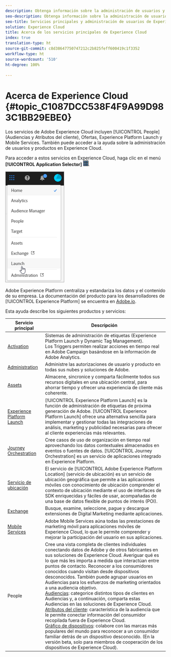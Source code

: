 ```yaml
---
description: Obtenga información sobre la administración de usuarios y productos de Adobe Experience Cloud, People (Audiencias y Atributos del cliente), Journey Orchestration, Ofertas, Places, Experience Platform Launch y Mobile Services.
seo-description: Obtenga información sobre la administración de usuarios y productos de Adobe Experience Cloud, People (Audiencias y Atributos del cliente), Ofertas, Experience Platform Launch y Mobile Services.
seo-title: Servicios principales y administración de usuarios de Experience Cloud
solution: Experience Cloud
title: Acerca de los servicios principales de Experience Cloud
index: true
translation-type: ht
source-git-commit: c8d38647750747212c2b825feff600419c1f3352
workflow-type: ht
source-wordcount: '510'
ht-degree: 100%

---
```



# Acerca de Experience Cloud {#topic_C1087DCC538F4F9A99D983C1BB29EBE0}

Los servicios de Adobe Experience Cloud incluyen [!UICONTROL People] (Audiencias y Atributos del cliente), Ofertas, Experience Platform Launch y Mobile Services. También puede acceder a la ayuda sobre la administración de usuarios y productos en Experience Cloud.

Para acceder a estos servicios en Experience Cloud, haga clic en el menú **[!UICONTROL Application Selector]** ![](assets/menu-icon.png).

![](assets/platform-core-services.png)

Adobe Experience Platform centraliza y estandariza los datos y el contenido de su empresa. La documentación del producto para los desarrolladores de [!UICONTROL Experience Platform] se encuentra en [Adobe.io](https://www.adobe.io/apis/experienceplatform/home/services.html).

Esta ayuda describe los siguientes productos y servicios:

| Servicio principal | Descripción |
|--- |--- |
| [Activation](activation/activation.md) | Sistemas de administración de etiquetas (Experience Platform Launch y Dynamic Tag Management).<br>Los Triggers permiten realizar acciones en tiempo real en Adobe Campaign basándose en la información de Adobe Analytics. |
| [Administration](admin-getting-started/admin-getting-started.md) | Administre las autorizaciones de usuario y producto en todas sus nubes y soluciones de Adobe. |
| [Assets](experience-cloud-assets/experience-cloud-assets.md) | Almacene, sincronice y comparta fácilmente todos sus recursos digitales en una ubicación central, para ahorrar tiempo y ofrecer una experiencia de cliente más coherente. |
| [Experience Platform Launch](https://docs.adobe.com/content/help/es-ES/launch/using/overview.html) | [!UICONTROL Experience Platform Launch] es la función de administración de etiquetas de próxima generación de Adobe. [!UICONTROL Experience Platform Launch] ofrece una alternativa sencilla para implementar y gestionar todas las integraciones de análisis, marketing y publicidad necesarias para ofrecer al cliente experiencias más relevantes. |
| [Journey Orchestration](https://docs.adobe.com/content/help/es-ES/journeys/using/journey-orchestration-home.html) | Cree casos de uso de organización en tiempo real aprovechando los datos contextuales almacenados en eventos o fuentes de datos. [!UICONTROL Journey Orchestration] es un servicio de aplicaciones integrado en Experience Platform. |
| [Servicio de ubicación](https://docs.adobe.com/content/help/es-ES/places/using/home.html) | El servicio de [!UICONTROL Adobe Experience Platform Location] (servicio de ubicación) es un servicio de ubicación geográfica que permite a las aplicaciones móviles con conocimiento de ubicación comprender el contexto de ubicación mediante el uso de interfaces de SDK enriquecidas y fáciles de usar, acompañadas de una base de datos flexible de puntos de interés (POI). |
| [Exchange](exchange.md) | Busque, examine, seleccione, pague y descargue extensiones de Digital Marketing mediante aplicaciones. |
| [Mobile Services](https://docs.adobe.com/content/help/es-ES/mobile-services/using/home.html) | Adobe Mobile Services aúna todas las prestaciones de marketing móvil para aplicaciones móviles de Experience Cloud, lo que le permite comprender y mejorar la participación del usuario en sus aplicaciones. |
| People | Cree una vista completa de clientes individuales conectando datos de Adobe y de otros fabricantes en sus soluciones de Experience Cloud. Averiguar qué es lo que más les importa a medida que interactúan entre puntos de contacto. Reconocer a los consumidores conocidos cuando visitan desde dispositivos desconocidos. También puede agrupar usuarios en Audiencias para los esfuerzos de marketing orientados a una audiencia objetivo.<br>[Audiencias](audience-library/audience-library.md): categorice distintos tipos de clientes en Audiencias y, a continuación, comparta estas Audiencias en las soluciones de Experience Cloud.<br>[Atributos del cliente](attributes/attributes.md): característica de la audiencia que le permite conectar información del consumidor recopilada fuera de Experience Cloud.<br>[Gráfico de dispositivos](https://landing.adobe.com/en/na/events/summit/275658-summit-co-op.html): colabore con las marcas más populares del mundo para reconocer a un consumidor familiar detrás de un dispositivo desconocido. (En la versión beta, solo para miembros de cooperación de los dispositivos de Experience Cloud). |
